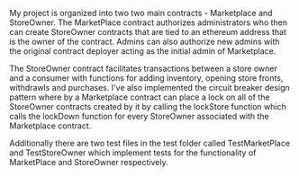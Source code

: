 My project is organized into two two main contracts - Marketplace and StoreOwner.
The MarketPlace contract authorizes administrators who then can create StoreOwner contracts that are tied to an ethereum address that is the owner of the contract.
Admins can also authorize new admins with the original contract deployer acting as the initial admin of Marketplace.

The StoreOwner contract facilitates transactions between a store owner and a consumer with functions for adding inventory, opening store fronts, withdrawls and purchases.
I've also implemented the circuit breaker design pattern where by a Marketplace contract can place a lock on all of the StoreOwner contracts created by it by calling the lockStore function which calls the lockDown function for every StoreOwner associated with the Marketplace contract.

Additionally there are two test files in the test folder called TestMarketPlace and TestStoreOwner which implement tests for the functionality of MarketPlace and StoreOwner respectively.

